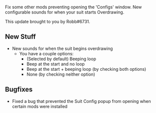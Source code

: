 Fix some other mods preventing opening the 'Configs' window. New configurable sounds for when your suit starts Overdrawing.




This update brought to you by Robb#6731.

## New Stuff

- New sounds for when the suit begins overdrawing
  - You have a couple options:
    - (Selected by default) Beeping loop
    - Beep at the start and no loop
    - Beep at the start + beeping loop (by checking both options)
    - None (by checking neither option)

## Bugfixes

- Fixed a bug that prevented the Suit Config popup from opening when certain mods were installed
